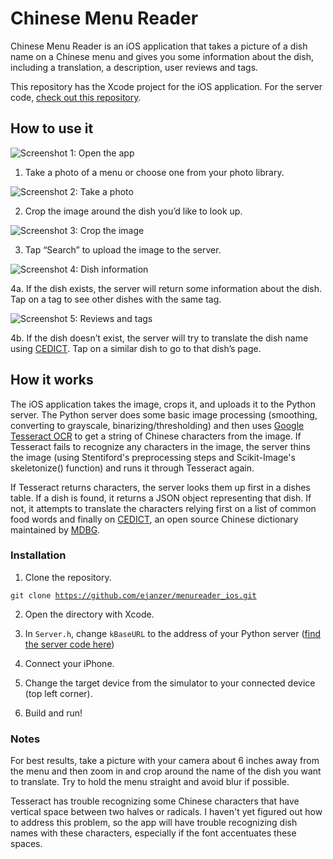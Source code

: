 # Chinese Menu Reader

Chinese Menu Reader is an iOS application that takes a picture of a dish name on a Chinese menu and gives you some information about the dish, including a translation, a description, user reviews and tags.

This repository has the Xcode project for the iOS application. For the server code, [check out this repository](https://github.com/ejanzer/menureader).

## How to use it
![Screenshot 1: Open the app](https://raw.githubusercontent.com/ejanzer/menureader/master/screenshots/app1.jpg)

1. Take a photo of a menu or choose one from your photo library.

![Screenshot 2: Take a photo](https://raw.githubusercontent.com/ejanzer/menureader/master/screenshots/app2.jpg)

2. Crop the image around the dish you’d like to look up.

![Screenshot 3: Crop the image](https://raw.githubusercontent.com/ejanzer/menureader/master/screenshots/app3.jpg)

3. Tap “Search” to upload the image to the server.

![Screenshot 4: Dish information](https://raw.githubusercontent.com/ejanzer/menureader/master/screenshots/app4.jpg)

4a. If the dish exists, the server will return some information about the dish. Tap on a tag to see other dishes with the same tag.

![Screenshot 5: Reviews and tags](https://raw.githubusercontent.com/ejanzer/menureader/master/screenshots/app5.jpg)

4b. If the dish doesn’t exist, the server will try to translate the dish name using [CEDICT](http://cc-cedict.org/wiki/). Tap on a similar dish to go to that dish’s page.

## How it works

The iOS application takes the image, crops it, and uploads it to the Python server. The Python server does some basic image processing (smoothing, converting to grayscale, binarizing/thresholding) and then uses [Google Tesseract OCR](https://code.google.com/p/tesseract-ocr/) to get a string of Chinese characters from the image. If Tesseract fails to recognize any characters in the image, the server thins the image (using Stentiford's preprocessing steps and Scikit-Image's skeletonize() function) and runs it through Tesseract again. 

If Tesseract returns characters, the server looks them up first in a dishes table. If a dish is found, it returns a JSON object representing that dish. If not, it attempts to translate the characters relying first on a list of common food words and finally on [CEDICT](http://cc-cedict.org/wiki/), an open source Chinese dictionary maintained by [MDBG](http://www.mdbg.net/).

### Installation

1. Clone the repository.

<code>git clone https://github.com/ejanzer/menureader_ios.git</code>

2. Open the directory with Xcode.

3. In <code>Server.h</code>, change <code>kBaseURL</code> to the address of your Python server ([find the server code here](https://github.com/ejanzer/menureader))

4. Connect your iPhone.

5. Change the target device from the simulator to your connected device (top left corner).

6. Build and run!

### Notes

For best results, take a picture with your camera about 6 inches away from the menu and then zoom in and crop around the name of the dish you want to translate. Try to hold the menu straight and avoid blur if possible.

Tesseract has trouble recognizing some Chinese characters that have vertical space between two halves or radicals. I haven't yet figured out how to address this problem, so the app will have trouble recognizing dish names with these characters, especially if the font accentuates these spaces.